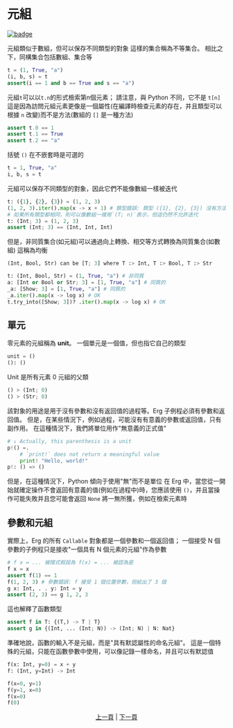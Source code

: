 # 元組

[![badge](https://img.shields.io/endpoint.svg?url=https%3A%2F%2Fgezf7g7pd5.execute-api.ap-northeast-1.amazonaws.com%2Fdefault%2Fsource_up_to_date%3Fowner%3Derg-lang%26repos%3Derg%26ref%3Dmain%26path%3Ddoc/EN/syntax/11_tuple.md%26commit_hash%3D51de3c9d5a9074241f55c043b9951b384836b258)](https://gezf7g7pd5.execute-api.ap-northeast-1.amazonaws.com/default/source_up_to_date?owner=erg-lang&repos=erg&ref=main&path=doc/EN/syntax/11_tuple.md&commit_hash=51de3c9d5a9074241f55c043b9951b384836b258)

元組類似于數組，但可以保存不同類型的對象
這樣的集合稱為不等集合。 相比之下，同構集合包括數組、集合等

```python
t = (1, True, "a")
(i, b, s) = t
assert(i == 1 and b == True and s == "a")
```

元組`t`可以以`t.n`的形式檢索第n個元素； 請注意，與 Python 不同，它不是 `t[n]`
這是因為訪問元組元素更像是一個屬性(在編譯時檢查元素的存在，并且類型可以根據 `n` 改變)而不是方法(數組的 `[]` 是一種方法)

```python
assert t.0 == 1
assert t.1 == True
assert t.2 == "a"
```

括號 `()` 在不嵌套時是可選的

```python
t = 1, True, "a"
i, b, s = t
```

元組可以保存不同類型的對象，因此它們不能像數組一樣被迭代

```python
t: ({1}, {2}, {3}) = (1, 2, 3)
(1, 2, 3).iter().map(x -> x + 1) # 類型錯誤: 類型 ({1}, {2}, {3}) 沒有方法 `.iter()`
# 如果所有類型都相同，則可以像數組一樣用`(T; n)`表示，但這仍然不允許迭代
t: (Int; 3) = (1, 2, 3)
assert (Int; 3) == (Int, Int, Int)
```

但是，非同質集合(如元組)可以通過向上轉換、相交等方式轉換為同質集合(如數組)
這稱為均衡

```python
(Int, Bool, Str) can be [T; 3] where T :> Int, T :> Bool, T :> Str
```

```python
t: (Int, Bool, Str) = (1, True, "a") # 非同質
a: [Int or Bool or Str; 3] = [1, True, "a"] # 同質的
_a: [Show; 3] = [1, True, "a"] # 同質的
_a.iter().map(x -> log x) # OK
t.try_into([Show; 3])? .iter().map(x -> log x) # OK
```

## 單元

零元素的元組稱為 __unit__。 一個單元是一個值，但也指它自己的類型

```python
unit = ()
(): ()
```

Unit 是所有元素 0 元組的父類

```python
() > (Int; 0)
() > (Str; 0)
```

該對象的用途是用于沒有參數和沒有返回值的過程等。Erg 子例程必須有參數和返回值。 但是，在某些情況下，例如過程，可能沒有有意義的參數或返回值，只有副作用。 在這種情況下，我們將單位用作"無意義的正式值"

```python
# ↓ Actually, this parenthesis is a unit
p!() =.
    # `print!` does not return a meaningful value
    print! "Hello, world!"
p!: () => ()
```

但是，在這種情況下，Python 傾向于使用"無"而不是單位
在 Erg 中，當您從一開始就確定操作不會返回有意義的值(例如在過程中)時，您應該使用 `()`，并且當操作可能失敗并且您可能會返回 `None` 將一無所獲，例如在檢索元素時

## 參數和元組

實際上，Erg 的所有 `Callable` 對象都是一個參數和一個返回值； 一個接受 N 個參數的子例程只是接收"一個具有 N 個元素的元組"作為參數

```python
# f x = ... 被隱式假設為 f(x) = ... 被認為是
f x = x
assert f(1) == 1
f(1, 2, 3) # 參數錯誤: f 接受 1 個位置參數，但給出了 3 個
g x: Int, . . y: Int = y
assert (2, 3) == g 1, 2, 3
```

這也解釋了函數類型

```python
assert f in T: {(T,) -> T | T}
assert g in {(Int, ... (Int; N)) -> (Int; N) | N: Nat}
```

準確地說，函數的輸入不是元組，而是"具有默認屬性的命名元組"。 這是一個特殊的元組，只能在函數參數中使用，可以像記錄一樣命名，并且可以有默認值

```python
f(x: Int, y=0) = x + y
f: (Int, y=Int) -> Int

f(x=0, y=1)
f(y=1, x=0)
f(x=0)
f(0)
```

<p align='center'>
    <a href='./10_array.md'>上一頁</a> | <a href='./12_dict.md'>下一頁</a>
</p>
